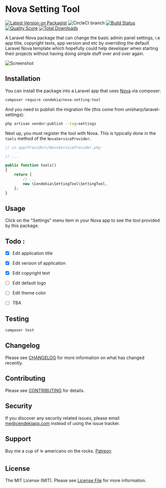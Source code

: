 # Nova Setting Tool

[![Latest Version on Packagist](https://img.shields.io/packagist/v/cendekia/nova-setting-tool.svg?style=flat-square)](https://packagist.org/packages/cendekia/nova-setting-tool)
![CircleCI branch](https://img.shields.io/circleci/project/github/cendekia/nova-setting-tool/master.svg?style=flat-square)
[![Build Status](https://img.shields.io/travis/cendekia/nova-setting-tool/master.svg?style=flat-square)](https://travis-ci.org/cendekia/nova-setting-tool)
[![Quality Score](https://img.shields.io/scrutinizer/g/cendekia/nova-setting-tool.svg?style=flat-square)](https://scrutinizer-ci.com/g/cendekia/nova-setting-tool)
[![Total Downloads](https://img.shields.io/packagist/dt/cendekia/nova-setting-tool.svg?style=flat-square)](https://packagist.org/packages/cendekia/nova-setting-tool)

A Laravel Nova package that can change the basic admin panel settings, i.e app title, copyright texts, app version and etc by overriding the default Laravel Nova template which hopefully could help developer when starting their projects without having doing simple stuff over and over again.

![Screenshot](https://i.imgur.com/XhheWYv.png)

## Installation

You can install the package into a Laravel app that uses [Nova](https://nova.laravel.com) via composer:

```bash
composer require cendekia/nova-setting-tool
```

And you need to publish the migration file (this come from unisharp/laravel-settings):

```bash
php artisan vendor:publish --tag=settings
```

Next up, you must register the tool with Nova. This is typically done in the `tools` method of the `NovaServiceProvider`.

```php
// in app/Providers/NovaServiceProvider.php

// ...

public function tools()
{
    return [
        // ...
        new \Cendekia\SettingTool\SettingTool,
    ];
}
```

## Usage

Click on the "Settings" menu item in your Nova app to see the tool provided by this package.


## Todo :

- [x] Edit application title
- [x] Edit version of application
- [x] Edit copyright text
- [ ] Edit default logo
- [ ] Edit theme color
- [ ] TBA


## Testing

``` bash
composer test
```

## Changelog

Please see [CHANGELOG](CHANGELOG.md) for more information on what has changed recently.

## Contributing

Please see [CONTRIBUTING](CONTRIBUTING.md) for details.

## Security

If you discover any security related issues, please email me@cendekiapp.com instead of using the issue tracker.

## Support

Buy me a cup of ☕ americano on the rocks. [Patreon](https://www.patreon.com/cendekia)

## License

The MIT License (MIT). Please see [License File](LICENSE.md) for more information.
